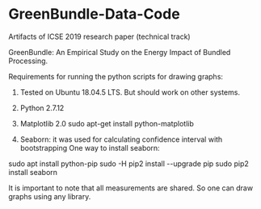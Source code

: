 # GreenBundle-Data-Code

Artifacts of ICSE 2019 research paper (technical track)

GreenBundle: An Empirical Study on the Energy Impact of Bundled Processing.


Requirements for running the python scripts for drawing graphs:

1) Tested on Ubuntu 18.04.5 LTS. But should work on other systems. 

2) Python 2.7.12

3) Matplotlib 2.0
sudo apt-get install python-matplotlib

4) Seaborn: it was used for calculating confidence interval with bootstrapping 
One way to install seaborn:

sudo apt install python-pip
sudo -H pip2 install --upgrade pip
sudo pip2 install seaborn


It is important to note that all measurements are shared. So one can draw graphs using any library. 
